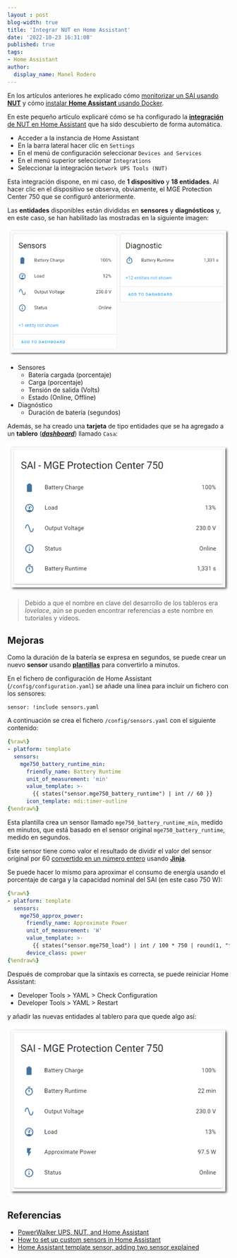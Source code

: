 ```yaml
---
layout : post
blog-width: true
title: 'Integrar NUT en Home Assistant'
date: '2022-10-23 16:31:08'
published: true
tags:
- Home Assistant
author:
  display_name: Manel Rodero
---
```


En los artículos anteriores he explicado cómo [monitorizar un SAI usando **NUT**](monitorizar-un-sai-ups-desde-una-raspberry-pi) y cómo [instalar **Home Assistant** usando Docker](instalacion-de-home-assistant-en-docker).

En este pequeño artículo explicaré cómo se ha configurado la [**integración** de NUT en Home Assistant](https://www.home-assistant.io/integrations/nut) que ha sido descubierto de forma automática.

* Acceder a la instancia de Home Assistant
* En la barra lateral hacer clic en `Settings`
* En el menú de configuración seleccionar `Devices and Services`
* En el menú superior seleccionar `Integrations`
* Seleccionar la integración `Network UPS Tools (NUT)`

Esta integración dispone, en mi caso, de **1 dispositivo** y **18 entidades**. Al hacer clic en el dispositivo se observa, obviamente, el MGE Protection Center 750 que se configuró anteriormente.

Las **entidades** disponibles están divididas en **sensores** y **diagnósticos** y, en este caso, se han habilitado las mostradas en la siguiente imagen:

![Sensores y Diagnósticos][1]

* Sensores
  * Batería cargada (porcentaje)
  * Carga (porcentaje)
  * Tensión de salida (Volts)
  * Estado (Online, Offline)
* Diagnóstico
  * Duración de batería (segundos)

Además, se ha creado una **tarjeta** de tipo entidades que se ha agregado a un **tablero** ([_**dashboard**_](https://www.home-assistant.io/dashboards)) llamado `Casa`:

![Tarjeta SAI][2]

> Debido a que el nombre en clave del desarrollo de los tableros era _lovelace_, aún se pueden encontrar referencias a este nombre en tutoriales y vídeos.

## Mejoras

Como la duración de la batería se expresa en segundos, se puede crear un nuevo **sensor** usando [**plantillas**](https://www.home-assistant.io/integrations/template/) para convertirlo a minutos.

En el fichero de configuración de Home Assistant (`/config/configuration.yaml`) se añade una línea para incluir un fichero con los sensores:

```
sensor: !include sensors.yaml
```

A continuación se crea el fichero `/config/sensors.yaml` con el siguiente contenido:

```yaml
{%raw%}
- platform: template
  sensors:
    mge750_battery_runtime_min:
      friendly_name: Battery Runtime
      unit_of_measurement: 'min'
      value_template: >-
        {{ states("sensor.mge750_battery_runtime") | int // 60 }}
      icon_template: mdi:timer-outline
{%endraw%}
```

Esta plantilla crea un sensor llamado `mge750_battery_runtime_min`, medido en minutos, que está basado en el sensor original `mge750_battery_runtime`, medido en segundos.

Este sensor tiene como valor el resultado de dividir el valor del sensor original por 60 [convertido en un número entero](https://jinja.palletsprojects.com/en/latest/templates/#math) usando [**Jinja**](https://jinja.palletsprojects.com/en/latest/templates/).

Se puede hacer lo mismo para aproximar el consumo de energía usando el porcentaje de carga y la capacidad nominal del SAI (en este caso 750 W):

```yaml
{%raw%}
- platform: template
  sensors:
    mge750_approx_power:
      friendly_name: Approximate Power
      unit_of_measurement: 'W'
      value_template: >-
        {{ states("sensor.mge750_load") | int / 100 * 750 | round(1, "floor") }}
      device_class: power
{%endraw%}
```

Después de comprobar que la sintaxis es correcta, se puede reiniciar Home Assistant:

* Developer Tools > YAML > Check Configuration
* Developer Tools > YAML > Restart

y añadir las nuevas entidades al tablero para que quede algo así:

![Custom Sensors][3]

## Referencias

* [PowerWalker UPS, NUT, and Home Assistant](https://blog.cavelab.dev/2022/01/powerwalker-nut-home-assistant/)
* [How to set up custom sensors in Home Assistant](https://opensource.com/article/21/2/home-assistant-custom-sensors)
* [Home Assistant template sensor, adding two sensor explained](https://blogit.create.pt/ricardocosta/2020/10/28/home-assistant-template-sensor-adding-two-sensor-explained/)

[1]: /assets/img/blog/2022-10-23_image_1.png "Sensores y Diagnósticos"
[2]: /assets/img/blog/2022-10-23_image_2.png "Tarjeta SAI"
[3]: /assets/img/blog/2022-10-23_image_3.png "Custom Sensors"
